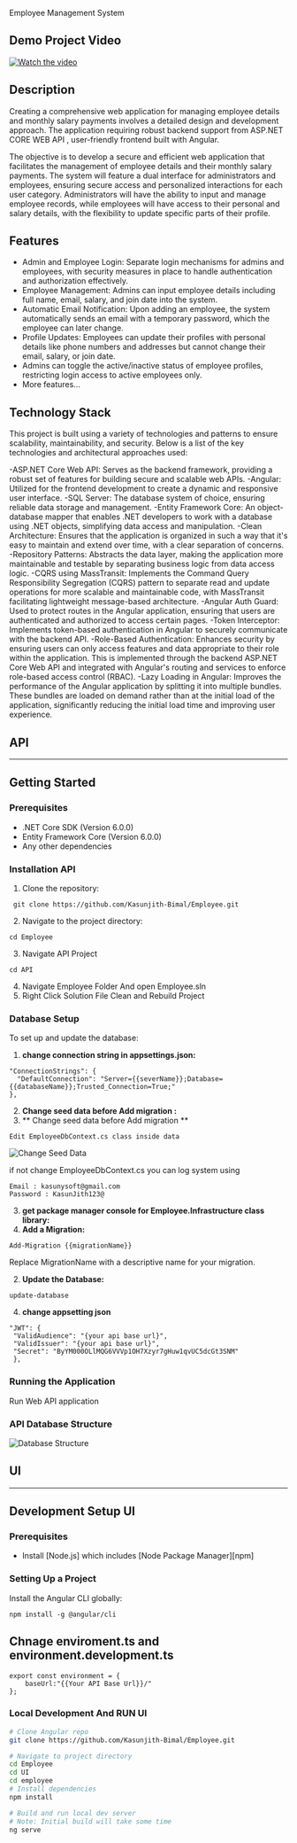 Employee Management System

## Demo Project Video   
[![Watch the video](http://img.youtube.com/vi/sTLO9aAVroc/0.jpg)](https://www.youtube.com/watch?v=sTLO9aAVroc)

## Description
Creating a comprehensive web application for managing employee details and monthly salary payments involves a detailed design and development approach. The application requiring robust backend support from ASP.NET CORE WEB API , user-friendly frontend built with Angular.

The objective is to develop a secure and efficient web application that facilitates the management of employee details and their monthly salary payments. The system will feature a dual interface for administrators and employees, ensuring secure access and personalized interactions for each user category. Administrators will have the ability to input and manage employee records, while employees will have access to their personal and salary details, with the flexibility to update specific parts of their profile.
## Features
- Admin and Employee Login: Separate login mechanisms for admins and employees, with security measures in place to handle authentication and authorization effectively.
- Employee Management: Admins can input employee details including full name, email, salary, and join date into the system.
- Automatic Email Notification: Upon adding an employee, the system automatically sends an email with a temporary password, which the employee can later change.
- Profile Updates: Employees can update their profiles with personal details like phone numbers and addresses but cannot change their email, salary, or join date.
- Admins can toggle the active/inactive status of employee profiles, restricting login access to active employees only.
- More features...

## Technology Stack
This project is built using a variety of technologies and patterns to ensure scalability, maintainability, and security. Below is a list of the key technologies and architectural approaches used:

-ASP.NET Core Web API: Serves as the backend framework, providing a robust set of features for building secure and scalable web APIs.
-Angular: Utilized for the frontend development to create a dynamic and responsive user interface.
-SQL Server: The database system of choice, ensuring reliable data storage and management.
-Entity Framework Core: An object-database mapper that enables .NET developers to work with a database using .NET objects, simplifying data access and manipulation.
-Clean Architecture: Ensures that the application is organized in such a way that it's easy to maintain and extend over time, with a clear separation of concerns.
-Repository Patterns: Abstracts the data layer, making the application more maintainable and testable by separating business logic from data access logic.
-CQRS using MassTransit: Implements the Command Query Responsibility Segregation (CQRS) pattern to separate read and update operations for more scalable and maintainable code, with MassTransit facilitating lightweight message-based architecture.
-Angular Auth Guard: Used to protect routes in the Angular application, ensuring that users are authenticated and authorized to access certain pages.
-Token Interceptor: Implements token-based authentication in Angular to securely communicate with the backend API.
-Role-Based Authentication: Enhances security by ensuring users can only access features and data appropriate to their role within the application. This is implemented through the backend ASP.NET Core Web API and integrated with Angular's routing and services to enforce role-based access control (RBAC).
-Lazy Loading in Angular: Improves the performance of the Angular application by splitting it into multiple bundles. These bundles are loaded on demand rather than at the initial load of the application, significantly reducing the initial load time and improving user experience.

## API 
-----------------------------------------------
## Getting Started
### Prerequisites
- .NET Core SDK (Version 6.0.0)
- Entity Framework Core (Version 6.0.0)
- Any other dependencies

### Installation API
1. Clone the repository:
```
 git clone https://github.com/Kasunjith-Bimal/Employee.git
 ```
2. Navigate to the project directory:
 ```
 cd Employee
 ```
3. Navigate API Project 
 ```
 cd API
 ```
4. Navigate Employee Folder And open Employee.sln
5. Right Click Solution File Clean and Rebuild Project  

### Database Setup
To set up and update the database:

1. **change connection string in appsettings.json:**

```
"ConnectionStrings": {
  "DefaultConnection": "Server={{severName}};Database={{databaseName}};Trusted_Connection=True;"
},
```
2. **Change seed data before Add migration :**
  1. ** Change seed data before Add migration **
   ``` 
   Edit EmployeeDbContext.cs class inside data 
   ```
      
   ![Change Seed Data](Document/EmployeeDbContext.png)

   if not change EmployeeDbContext.cs you can log system using 
   ```
   Email : kasunysoft@gmail.com
   Password : KasunJith123@
   ```
3. **get package manager console for Employee.Infrastructure class library:** 
  1. **Add a Migration:**
   ```
   Add-Migration {{migrationName}}
   ```
   Replace MigrationName with a descriptive name for your migration.
   
  2. **Update the Database:**
   ```
   update-database
   ```
4. **change appsetting json**
 ```
 "JWT": {
  "ValidAudience": "{your api base url}",
  "ValidIssuer": "{your api base url}",
  "Secret": "ByYM000OLlMQG6VVVp1OH7Xzyr7gHuw1qvUC5dcGt3SNM"
  },
```




### Running the Application
Run Web API application

### API Database Structure 

![Database Structure](Document/DbStracture.png)

## UI 
-----------------------------------------------

## Development Setup UI 

### Prerequisites

- Install [Node.js] which includes [Node Package Manager][npm]

### Setting Up a Project

Install the Angular CLI globally:

```
npm install -g @angular/cli
```
## Chnage enviroment.ts and environment.development.ts

```
export const environment = {
    baseUrl:"{{Your API Base Url}}/"
};
```


### Local Development And RUN UI

```bash
# Clone Angular repo
git clone https://github.com/Kasunjith-Bimal/Employee.git

# Navigate to project directory
cd Employee
cd UI
cd employee
# Install dependencies
npm install

# Build and run local dev server
# Note: Initial build will take some time
ng serve 
```






